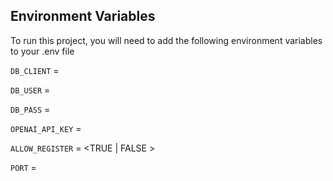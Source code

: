 ## Environment Variables

To run this project, you will need to add the following environment variables to your .env file

`DB_CLIENT` = <mongodb url>

`DB_USER` = <mongodb user>

`DB_PASS` = <mongodb password>

`OPENAI_API_KEY` = <API KEY>

`ALLOW_REGISTER` = <TRUE | FALSE >

`PORT` = <NUMBER>
